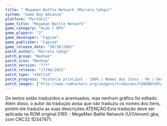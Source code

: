 ```yaml
---
title: " Megaman Battle Network (Marcelo Sahgo)"
system: "Game Boy Advance"
platform: "Portátil"
game_title: "Megaman Battle Network"
game_category: "Ação / RPG"
game_players: "2"
game_developer: "Capcom"
game_publisher: "Capcom"
game_release_date: "30/10/2001"
patch_author: "Marcelo Sahgo"
patch_group: "Nenhum"
patch_site: "Nenhum"
patch_version: "???"
patch_release: "17/06/2015"
patch_type: "xdelta3"
patch_progress: "História principal - 100% / Nomes dos itens - 0% / Descrição de itens  - 100% / NPCs - 100% / Ponteiros - 0% / Acentuação - 100% / Gráficos  - 0% / Verificação in-game - 99%"
patch_images: ["http://www.romhackers.org/imagens/traducoes/%5BGBA%5D%20MegaMan%20Battle%20Network%20-%20Marcelo%20Sahgo%20-%201.png","http://www.romhackers.org/imagens/traducoes/%5BGBA%5D%20MegaMan%20Battle%20Network%20-%20Marcelo%20Sahgo%20-%202.png","http://www.romhackers.org/imagens/traducoes/%5BGBA%5D%20MegaMan%20Battle%20Network%20-%20Marcelo%20Sahgo%20-%203.png"]
---
```

Os textos estão traduzidos e acentuados, mas nenhum gráfico foi editado. Além disso, o autor da tradução avisa que não traduziu os nomes dos itens, porém ele traduziu as suas descrições.ATENÇÃO:Esta tradução deve ser aplicada na ROM original 0165 - MegaMan Battle Network (U)(Venom).gba, com CRC32 1D347971.
